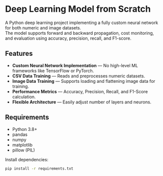 # Deep Learning Model from Scratch

A Python deep learning project implementing a fully custom neural network for both numeric and image datasets.  
The model supports forward and backward propagation, cost monitoring, and evaluation using accuracy, precision, recall, and F1-score.

## Features
- **Custom Neural Network Implementation** — No high-level ML frameworks like TensorFlow or PyTorch.
- **CSV Data Training** — Reads and preprocesses numeric datasets.
- **Image Data Training** — Supports loading and flattening image data for training.
- **Performance Metrics** — Accuracy, Precision, Recall, and F1-Score calculation.
- **Flexible Architecture** — Easily adjust number of layers and neurons.

## Requirements
- Python 3.8+
- pandas
- numpy
- matplotlib
- pillow (PIL)

Install dependencies:
```bash
pip install -r requirements.txt
